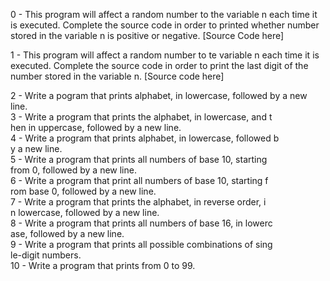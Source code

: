 0 - This program will affect a random number to the variable n each time it is executed. Complete the source code in order to printed whether number stored in the variable n is positive or negative. [Source Code here]

1 - This program will affect a random number to te variable n each time it is executed. Complete the source code in order to print the last digit of the number stored in the variable n. [Source code here]

2 - Write a pogram that prints alphabet, in lowercase, followed by a new line.   
3 - Write a program that prints the alphabet, in lowercase, and t                                                                     
hen in uppercase, followed by a new line.                                                                                         
4 - Write a program that prints alphabet, in lowercase, followed b                                                                     
y a new line.                                                                                                                                
5 - Write a program that prints all numbers of base 10, starting                                                                      
from 0, followed by a new line.                                                                                                                 
6 - Write a program that print all numbers of base 10, starting f                                                                     
rom base 0, followed by a new line.                                                                                                             
7 - Write a program that prints the alphabet, in reverse order, i                                                                     
n lowercase, followed by a new line.                                                                                                                       
8 - Write a program that prints all numbers of base 16, in lowerc                                                                     
ase, followed by a new line.                                                                                                               
9 - Write a program that prints all possible combinations of sing                                                                     
le-digit numbers.                                                                                                                                     
10 - Write a program that prints from 0 to 99.
